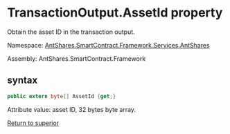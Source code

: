 # TransactionOutput.AssetId property

Obtain the asset ID in the transaction output.

Namespace: [AntShares.SmartContract.Framework.Services.AntShares](../../AntShares.md)

Assembly: AntShares.SmartContract.Framework

## syntax

```c#
public extern byte[] AssetId {get;}
```

Attribute value: asset ID, 32 bytes byte array.



[Return to superior](../TransactionOutput.md)
